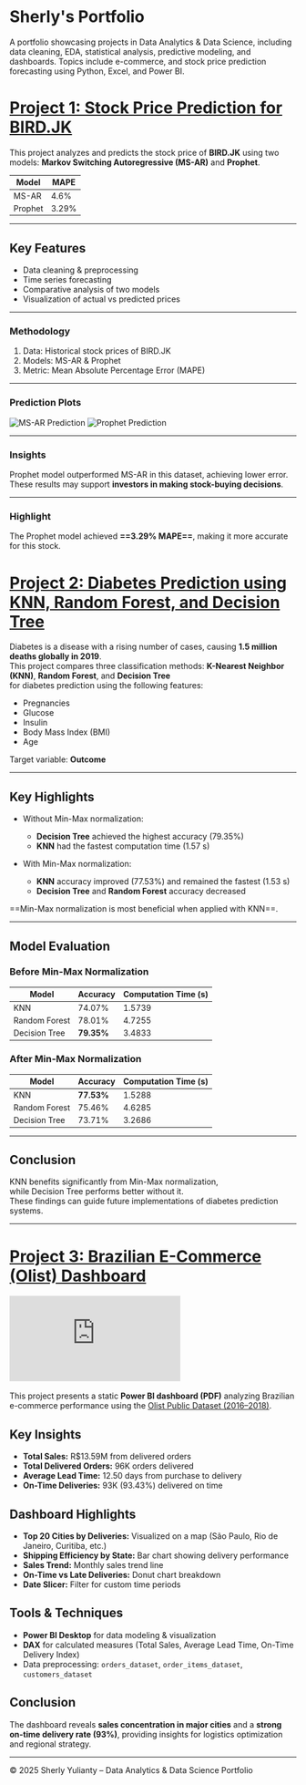 # Sherly's Portfolio
A portfolio showcasing projects in Data Analytics &amp; Data Science, including data cleaning, EDA, statistical analysis, predictive modeling, and dashboards. Topics include e-commerce, and stock price prediction forecasting using Python, Excel, and Power BI.

# [Project 1: Stock Price Prediction for BIRD.JK](https://github.com/sherly07yulianty/Stock-Price-Modeling)

This project analyzes and predicts the stock price of **BIRD.JK** using two models: **Markov Switching Autoregressive (MS-AR)** and **Prophet**.

| Model  | MAPE |
|--------|-------|
| MS-AR  | 4.6%  |
| Prophet| 3.29% |

---

## Key Features
- Data cleaning & preprocessing  
- Time series forecasting  
- Comparative analysis of two models  
- Visualization of actual vs predicted prices  

---

### Methodology
1. Data: Historical stock prices of BIRD.JK  
2. Models: MS-AR & Prophet  
3. Metric: Mean Absolute Percentage Error (MAPE)  

---

### Prediction Plots
![MS-AR Prediction](https://github.com/sherly07yulianty/Stock-Price-Modeling/blob/main/prediksi_harga_saham_dengan_state_mape4.6.png)
![Prophet Prediction](https://github.com/sherly07yulianty/Stock-Price-Modeling/blob/main/prediksi_harga_saham_error_baru2.png)

---

### Insights
Prophet model outperformed MS-AR in this dataset, achieving lower error.  
These results may support **investors in making stock-buying decisions**.

---

### Highlight
The Prophet model achieved **==3.29% MAPE==**, making it more accurate for this stock.


# [Project 2: Diabetes Prediction using KNN, Random Forest, and Decision Tree](https://github.com/sherly07yulianty/Classification-Model/tree/main)

Diabetes is a disease with a rising number of cases, causing **1.5 million deaths globally in 2019**.  
This project compares three classification methods: **K-Nearest Neighbor (KNN)**, **Random Forest**, and **Decision Tree**  
for diabetes prediction using the following features:

- Pregnancies  
- Glucose  
- Insulin  
- Body Mass Index (BMI)  
- Age  

Target variable: **Outcome**

---

## Key Highlights

- Without Min-Max normalization:  
  - **Decision Tree** achieved the highest accuracy (79.35%)  
  - **KNN** had the fastest computation time (1.57 s)  

- With Min-Max normalization:  
  - **KNN** accuracy improved (77.53%) and remained the fastest (1.53 s)  
  - **Decision Tree** and **Random Forest** accuracy decreased  

==Min-Max normalization is most beneficial when applied with KNN==.

---

## Model Evaluation

### Before Min-Max Normalization
| Model          | Accuracy  | Computation Time (s) |
| -------------- | --------- | -------------------- |
| KNN            | 74.07%    | 1.5739               |
| Random Forest  | 78.01%    | 4.7255               |
| Decision Tree  | **79.35%**| 3.4833               |

### After Min-Max Normalization
| Model          | Accuracy  | Computation Time (s) |
| -------------- | --------- | -------------------- |
| KNN            | **77.53%**| 1.5288               |
| Random Forest  | 75.46%    | 4.6285               |
| Decision Tree  | 73.71%    | 3.2686               |

---

## Conclusion

KNN benefits significantly from Min-Max normalization,  
while Decision Tree performs better without it.  
These findings can guide future implementations of diabetes prediction systems.

---

# [Project 3: Brazilian E-Commerce (Olist) Dashboard](https://github.com/sherly07yulianty/-Brazilian-E-Commerce-Olist-Dashboard/tree/main)


![Dashboard Preview](https://github.com/sherly07yulianty/-Brazilian-E-Commerce-Olist-Dashboard/blob/main/Brazilian%20E-Commerce%20(Olist)%20Dashboard.pdf)

This project presents a static **Power BI dashboard (PDF)** analyzing Brazilian e-commerce performance using the [Olist Public Dataset (2016–2018)](https://www.kaggle.com/datasets/olistbr/brazilian-ecommerce).

## Key Insights
- **Total Sales:** R$13.59M from delivered orders  
- **Total Delivered Orders:** 96K orders delivered  
- **Average Lead Time:** 12.50 days from purchase to delivery  
- **On-Time Deliveries:** 93K (93.43%) delivered on time  

## Dashboard Highlights
- **Top 20 Cities by Deliveries:** Visualized on a map (São Paulo, Rio de Janeiro, Curitiba, etc.)  
- **Shipping Efficiency by State:** Bar chart showing delivery performance  
- **Sales Trend:** Monthly sales trend line  
- **On-Time vs Late Deliveries:** Donut chart breakdown  
- **Date Slicer:** Filter for custom time periods  

## Tools & Techniques
- **Power BI Desktop** for data modeling & visualization  
- **DAX** for calculated measures (Total Sales, Average Lead Time, On-Time Delivery Index)  
- Data preprocessing: `orders_dataset`, `order_items_dataset`, `customers_dataset`  

## Conclusion
The dashboard reveals **sales concentration in major cities** and a **strong on-time delivery rate (93%)**, providing insights for logistics optimization and regional strategy.

---

© 2025 Sherly Yulianty – Data Analytics & Data Science Portfolio


